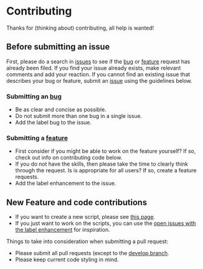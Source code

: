 # Contributing
Thanks for (thinking about) contributing, all help is wanted!

## Before submitting an issue
First, please do a search in [issues](https://github.com/WildcatKSS/gekko-scripts/issues) to see if the [bug](https://github.com/WildcatKSS/gekko-scripts/labels/bug) or [feature](https://github.com/WildcatKSS/gekko-scripts/labels/enhancement) request has already been filed. If you find your issue already exists, make relevant comments and add your reaction. If you cannot find an existing issue that describes your bug or feature, submit an [issue](https://github.com/WildcatKSS/gekko-scripts/issues/new/choose) using the guidelines below.

### Submitting an [bug](https://github.com/WildcatKSS/gekko-scripts/issues/new?assignees=&labels=&template=bug_report.md&title=)
* Be as clear and concise as possible.
* Do not submit more than one bug in a single issue.
* Add the label bug to the issue.

### Submitting a [feature](https://github.com/WildcatKSS/gekko-scripts/issues/new?assignees=&labels=&template=feature_request.md&title=)
* First consider if you might be able to work on the feature yourself? If so, check out info on contributing code below.
* If you do not have the skills, then please take the time to clearly think through the request. Is is appropriate for all users?  If so, create a feature requests.
* Add the label enhancement to the issue.

## New Feature and code contributions
* If you want to create a new script, please see [this page](https://gekko.wizb.it/docs/strategies/creating_a_strategy.html).
* If you just want to work on the scripts, you can use the [open issues with the label enhancement](https://github.com/WildcatKSS/gekko-scripts/labels/enhancement) for inspiration.

Things to take into consideration when submitting a pull request:
* Please submit all pull requests (except to the [develop branch](https://github.com/WildcatKSS/gekko-scripts/tree/develop).
* Please keep current code styling in mind.
